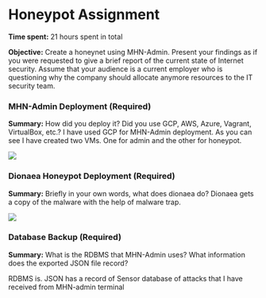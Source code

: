 # Honeypot Assignment

**Time spent:** 21 hours spent in total

**Objective:** Create a honeynet using MHN-Admin. Present your findings as if you were requested to give a brief report of the current state of Internet security. Assume that your audience is a current employer who is questioning why the company should allocate anymore resources to the IT security team.

### MHN-Admin Deployment (Required)

**Summary:** How did you deploy it? Did you use GCP, AWS, Azure, Vagrant, VirtualBox, etc.?
I have used GCP for MHN-Admin deployment. As you can see I have created two VMs. One for admin and the other for honeypot.


<img src="mhn-admin.gif">

### Dionaea Honeypot Deployment (Required)

**Summary:** Briefly in your own words, what does dionaea do? 
Dionaea gets a copy of the malware with the help of malware trap.

<img src="dionaea-honeypot.gif">

### Database Backup (Required) 

**Summary:** What is the RDBMS that MHN-Admin uses? What information does the exported JSON file record?

RDBMS is. JSON has a record of Sensor database of attacks that I have received from MHN-admin terminal





